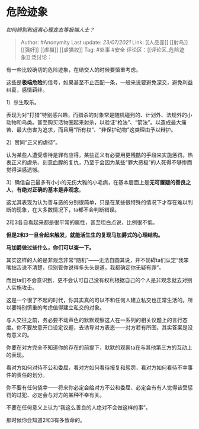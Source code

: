 # 危险迹象
*如何辨别和远离心理变态等极端人士？*

> Author: #Anonymity
> Last update: *23/07/2021*
> Link: [[人品差]] [[射鸟]] [[强奸]] [[虐猫]] [[虐猫权]]
> Tag: #处事 #安全
> 评论区：[[评论区_危险迹象]]
> 泛讨论：

有一些比较确切的危险迹象，在结交人的时候要慎重考虑。

这些是**极端危险**的信号，如果甚至不止匹配一条，一般来说要避免深交，避免利益纠葛，感情羁绊。

1）杀生取乐。

表现为对“打猎”特别感兴趣，而猎杀的对象常是随机碰到的、计划外、法规外的小动物和鸟类。甚至购买活物圈起来射杀，以验证“枪法”、“箭法”。以造成最大痛苦、最大伤害为追求，而且用“所有权”、“非保护动物”这类理由予以辩护。

2）赞同“正义的虐待”。

认为某些人遭受虐待是罪有应得，某些正义有必要用更残酷的手段来实施惩罚。热衷正义的虐杀、刻意血腥的复仇，乃至于会因为某些“罪大恶极”的人死得不够惨而觉得深感遗憾。

3）确信自己最多有小小的无伤大雅的小毛病，在基本层面上是**无可置疑的善良之人**，**有绝对正确的基本是非观念**。

这尤其表现为认为善与恶的分别很简单，只是在某些很特殊的情况下才存在难以判断的现象，在大多数情况下，ta都不会判断错误。

2和3各自看起来都是很平常的属性，甚至坦白点说，比例很不低。

**但是2和3一旦合起来触发，就能活生生的复现马加爵式的心理结构。**

**马加爵做过些什么，你们可以查一下。**

其实这样的人的是非观念非常“随机”——无法自圆其说，并不妨碍ta们认定“我笨嘴拙舌说不清楚，但别管你说得多头头是道，我都确定你无疑有罪”。

而且ta们不会意识到、更不会认可自己没有权利根据自己的个人是非观念就去对别人实施攻击。

这是一个很了不起的时代，你其实真的可以不和任何人建立私交也正常生活的。所以要特别慎重的考虑值得建立私交的对象。

与人交往之前，务必要不动声色的默默观察这人在一系列的相关议题上的言行态度。你不要故意开口设定议题，去诱导对方表态——对方若有所图，其实答案是没有意义的。

你要在对方完全不知道你的存在的前提下，默默的观察ta在与其他第三方的互动上的表现。

看对方如何对待不公和委屈，看对方如何看待报复和惩罚，看对方如何看待不幸事件的责任的划分。

你不要有任何侥幸——将来你必定会给对方不公和委屈、必定会有有人觉得该受惩罚的过犯、必定会与对方的某种不幸有关。

不要在任何意义上认为“我这么善良的人绝对不会做这样的事”。

那时候你会知道2和3有多致命的。
